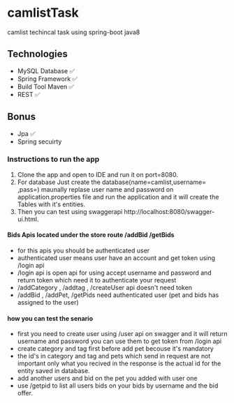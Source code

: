# camlistTask
camlist techincal task using spring-boot java8

## Technologies
+	MySQL Database  ✅ 
+	Spring Framework ✅ 
+	Build Tool Maven  ✅ 
+	REST ✅ 
## Bonus
+	Jpa ✅ 
+	Spring secuirty 


### Instructions to run the app
1. Clone the app and open to IDE and run it on port=8080.
2. For database Just create the database(name=camlist,username= ,pass=) maunally replase user name and password on application.properties file and run the application and it will create the Tables with it's entities.
3.  Then you can test using swaggerapi http://localhost:8080/swagger-ui.html.

 #### Bids Apis located under the store route /addBid /getBids
- for this apis you should be authenticated user 
- authenticated user means user have an account and get token using /login api
- /login api is open api for using accept username and password and return token which need it to authenticate your request
- /addCategory , /addtag  , /createUser api doesn't need token
- /addBid , /addPet, /getPids need authenticated user (pet and bids has assigned to the user)


#### how you can test the senario  
- first you need to create user using /user api on swagger and it will return username and password you can use them to get token from /login api
- create category and tag first before add pet becouse it's mandatory 
- the id's in category and tag and pets which send in request are not important only what you recived in the response is the actual id for the entity saved in database.
- add another users and bid on the pet you added with user one 
- use /getpid to list all users bids on your bids by username and the bid offer.


